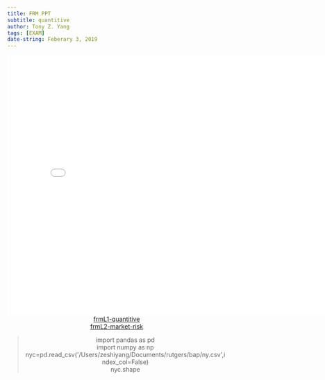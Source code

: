 ```yaml
---
title: FRM PPT
subtitle: quantitive
author: Tony Z. Yang
tags: [EXAM]
date-string: Feberary 3, 2019
---
```

<script type="text/javascript">
loopy()
function loopy() {
var sWord =""
while (sWord != "123") {//初始密码123 
sWord = prompt("Please input THE access code!")
}
alert("Welcome！")
}
</script>

<center>
   <embed src="/images/frmL1-quantitive.pdf" width="800" height="600">
</embed>
</br>
<a href="/images/frmL1-quantitive.pdf">frmL1-quantitive</a><br>
<a href="/images/1-market-risk.pdf">frmL2-market-risk</a>
<blockquote>
  <p>
import pandas as pd <br/>
import numpy as np <br/>
nyc=pd.read_csv('/Users/zeshiyang/Documents/rutgers/bap/ny.csv',index_col=False)<br/>
nyc.shape</p>
</blockquote>


